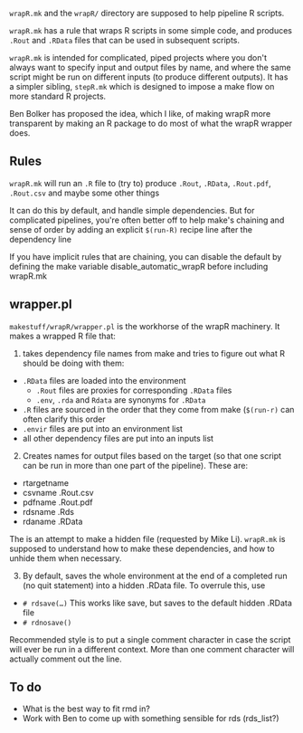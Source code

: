 `wrapR.mk` and the `wrapR/` directory are supposed to help pipeline R scripts.

`wrapR.mk` has a rule that wraps R scripts in some simple code, and produces `.Rout` and `.RData` files that can be used in subsequent scripts.

`wrapR.mk` is intended for complicated, piped projects where you don't always want to specify input and output files by name, and where the same script might be run on different inputs (to produce different outputs). It has a simpler sibling, `stepR.mk` which is designed to impose a make flow on more standard R projects.

Ben Bolker has proposed the idea, which I like, of making wrapR more transparent by making an R package to do most of what the wrapR wrapper does.

## Rules

`wrapR.mk` will run an `.R` file to (try to) produce `.Rout`, `.RData`, `.Rout.pdf`, `.Rout.csv` and maybe some other things

It can do this by default, and handle simple dependencies. But for complicated pipelines, you're often better off to help make's chaining and sense of order by adding an explicit `$(run-R)` recipe line after the dependency line

If you have implicit rules that are chaining, you can disable the default by defining the make variable disable_automatic_wrapR before including wrapR.mk

## wrapper.pl

`makestuff/wrapR/wrapper.pl` is the workhorse of the wrapR machinery.  It makes a wrapped R file that:

1) takes dependency file names from make and tries to figure out what R should be doing with them:
* `.RData` files are loaded into the environment
	* `.Rout` files are proxies for corresponding `.RData` files
	* `.env`, `.rda` and `Rdata` are synonyms for `.RData`
* `.R` files are sourced in the order that they come from make (`$(run-r)` can often clarify this order
* `.envir` files are put into an environment list
* all other dependency files are put into an inputs list

2) Creates names for output files based on the target (so that one script can be run in more than one part of the pipeline). These are:
* rtargetname <target>
* csvname <target>.Rout.csv
* pdfname <dottarget>.Rout.pdf
* rdsname <dottarget>.Rds
* rdaname <dottarget>.RData

The <dottarget> is an attempt to make a hidden file (requested by Mike Li). `wrapR.mk` is supposed to understand how to make these dependencies, and how to unhide them when necessary.

3) By default, saves the whole environment at the end of a completed run (no quit statement) into a hidden .RData file. To overrule this, use 

* `# rdsave(…)` This works like save, but saves to the default hidden .RData file
* `# rdnosave()`

Recommended style is to put a single comment character in case the script will ever be run in a different context. More than one comment character will actually comment out the line.

## To do

* What is the best way to fit rmd in?
* Work with Ben to come up with something sensible for rds (rds_list?)


